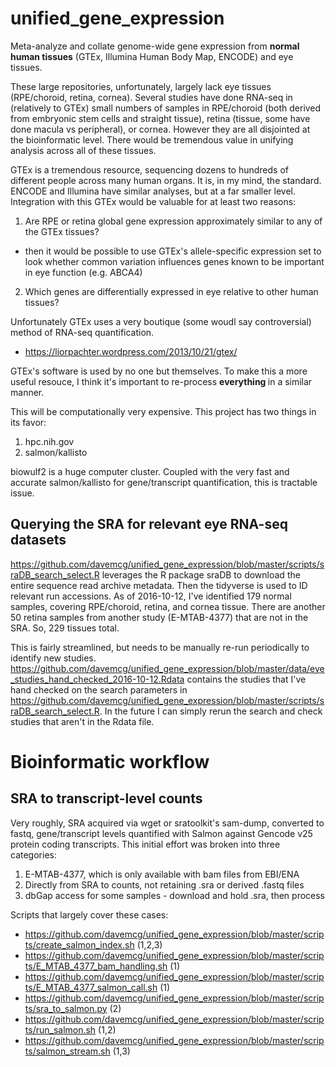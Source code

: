 # unified_gene_expression
Meta-analyze and collate genome-wide gene expression from <b>normal human tissues</b> (GTEx, Illumina Human Body Map, ENCODE) and eye tissues.

These large repositories, unfortunately, largely lack eye tissues (RPE/choroid, retina, cornea). Several studies have done RNA-seq in (relatively to GTEx) small numbers of samples in RPE/choroid (both derived from embryonic stem cells and straight tissue),  retina (tissue, some have done macula vs peripheral), or cornea. However they are all disjointed at the bioinformatic level. There would be tremendous value in unifying analysis across all of these tissues. 

GTEx is a tremendous resource, sequencing dozens to hundreds of different people across many human organs. It is, in my mind, the standard. ENCODE and Illumina have similar analyses, but at a far smaller level. Integration with this GTEx would be valuable for at least two reasons: 

1. Are RPE or retina global gene expression approximately similar to any of the GTEx tissues? 
- then it would be possible to use GTEx's allele-specific expression set to look whether common variation influences genes known to be important in eye function (e.g. ABCA4)
2. Which genes are differentially expressed in eye relative to other human tissues?

Unfortunately GTEx uses a very boutique (some woudl say controversial) method of RNA-seq quantification. 
- https://liorpachter.wordpress.com/2013/10/21/gtex/

GTEx's software is used by no one but themselves. To make this a more useful resouce, I think it's important to re-process <b> everything </b> in a similar manner. 

This will be computationally very expensive. This project has two things in its favor:
1. hpc.nih.gov
2. salmon/kallisto

biowulf2 is a huge computer cluster. Coupled with the very fast and accurate salmon/kallisto for gene/transcript quantification, this is tractable issue. 

## Querying the SRA for relevant eye RNA-seq datasets
https://github.com/davemcg/unified_gene_expression/blob/master/scripts/sraDB_search_select.R leverages the R package sraDB to download the entire sequence read archive metadata. Then the tidyverse is used to ID relevant run accessions. As of 2016-10-12, I've identified 179 normal samples, covering RPE/choroid, retina, and cornea tissue. There are another 50 retina samples from another study (E-MTAB-4377) that are not in the SRA. So, 229 tissues total. 

This is fairly streamlined, but needs to be manually re-run periodically to identify new studies. https://github.com/davemcg/unified_gene_expression/blob/master/data/eye_studies_hand_checked_2016-10-12.Rdata contains the studies that I've hand checked on the search parameters in https://github.com/davemcg/unified_gene_expression/blob/master/scripts/sraDB_search_select.R. In the future I can simply rerun the search and check studies that aren't in the Rdata file.

# Bioinformatic workflow
## SRA to transcript-level counts
Very roughly, SRA acquired via wget or sratoolkit's sam-dump, converted to fastq, gene/transcript levels quantified with Salmon against Gencode v25 protein coding transcripts. This initial effort was broken into three categories:

1. E-MTAB-4377, which is only available with bam files from EBI/ENA
2. Directly from SRA to counts, not retaining .sra or derived .fastq files
3. dbGap access for some samples - download and hold .sra, then process

Scripts that largely cover these cases:

- https://github.com/davemcg/unified_gene_expression/blob/master/scripts/create_salmon_index.sh (1,2,3)
- https://github.com/davemcg/unified_gene_expression/blob/master/scripts/E_MTAB_4377_bam_handling.sh (1)
- https://github.com/davemcg/unified_gene_expression/blob/master/scripts/E_MTAB_4377_salmon_call.sh (1)
- https://github.com/davemcg/unified_gene_expression/blob/master/scripts/sra_to_salmon.py (2)
- https://github.com/davemcg/unified_gene_expression/blob/master/scripts/run_salmon.sh (1,2)
- https://github.com/davemcg/unified_gene_expression/blob/master/scripts/salmon_stream.sh (1,3)

## 


